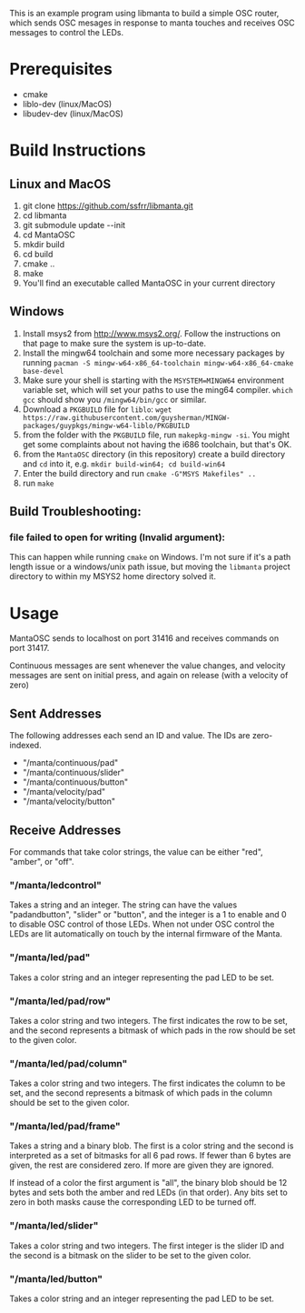 This is an example program using libmanta to build a simple OSC router,
which sends OSC mesages in response to manta touches and receives OSC
messages to control the LEDs.

Prerequisites
=============

* cmake
* liblo-dev (linux/MacOS)
* libudev-dev (linux/MacOS)


Build Instructions
==================

## Linux and MacOS

1. git clone https://github.com/ssfrr/libmanta.git
2. cd libmanta
3. git submodule update --init
4. cd MantaOSC
5. mkdir build
6. cd build
7. cmake ..
8. make
9. You'll find an executable called MantaOSC in your current directory

## Windows

1. Install msys2 from http://www.msys2.org/. Follow the instructions on that page to make sure the system is up-to-date.
2. Install the mingw64 toolchain and some more necessary packages by running
`pacman -S mingw-w64-x86_64-toolchain mingw-w64-x86_64-cmake base-devel`
3. Make sure your shell is starting with the `MSYSTEM=MINGW64` environment variable set, which will set your paths to use the ming64 compiler. `which gcc` should show you `/mingw64/bin/gcc` or similar.
4. Download a `PKGBUILD` file for `liblo`:
    `wget https://raw.githubusercontent.com/guysherman/MINGW-packages/guypkgs/mingw-w64-liblo/PKGBUILD`
5. from the folder with the `PKGBUILD` file, run `makepkg-mingw -si`. You might get some complaints about not having the i686 toolchain, but that's OK.
6. from the `MantaOSC` directory (in this repository) create a build directory and `cd` into it, e.g. `mkdir build-win64; cd build-win64`
7. Enter the build directory and run `cmake -G"MSYS Makefiles" ..`
8. run `make`

## Build Troubleshooting:

###   file failed to open for writing (Invalid argument):

This can happen while running `cmake` on Windows. I'm not sure if it's a path length issue or a windows/unix path issue, but moving the `libmanta` project directory to within my MSYS2 home directory solved it.


Usage
=====

MantaOSC sends to localhost on port 31416 and receives commands on port
31417.

Continuous messages are sent whenever the value changes, and velocity
messages are sent on initial press, and again on release (with a
velocity of zero)

Sent Addresses
--------------

The following addresses each send an ID and value. The IDs are
zero-indexed.

* "/manta/continuous/pad"
* "/manta/continuous/slider"
* "/manta/continuous/button"
* "/manta/velocity/pad"
* "/manta/velocity/button"


Receive Addresses
-----------------

For commands that take color strings, the value can be either "red",
"amber", or "off".

### "/manta/ledcontrol"

Takes a string and an integer. The string can have the values
"padandbutton", "slider" or "button", and the integer is a 1 to enable
and 0 to disable OSC control of those LEDs. When not under OSC control
the LEDs are lit automatically on touch by the internal firmware of the
Manta.

### "/manta/led/pad"

Takes a color string and an integer representing the pad LED to be set.

### "/manta/led/pad/row"

Takes a color string and two integers. The first indicates the row to be
set, and the second represents a bitmask of which pads in the row should
be set to the given color.

### "/manta/led/pad/column"

Takes a color string and two integers. The first indicates the column to be
set, and the second represents a bitmask of which pads in the column should
be set to the given color.

### "/manta/led/pad/frame"

Takes a string and a binary blob. The first is a color string and the second is
interpreted as a set of bitmasks for all 6 pad rows. If fewer than 6 bytes are
given, the rest are considered zero. If more are given they are ignored.

If instead of a color the first argument is "all", the binary blob should be 12
bytes and sets both the amber and red LEDs (in that order). Any bits set to zero
in both masks cause the corresponding LED to be turned off.

### "/manta/led/slider"

Takes a color string and two integers. The first integer is the slider
ID and the second is a bitmask on the slider to be set to the given
color.

### "/manta/led/button"

Takes a color string and an integer representing the pad LED to be set.
